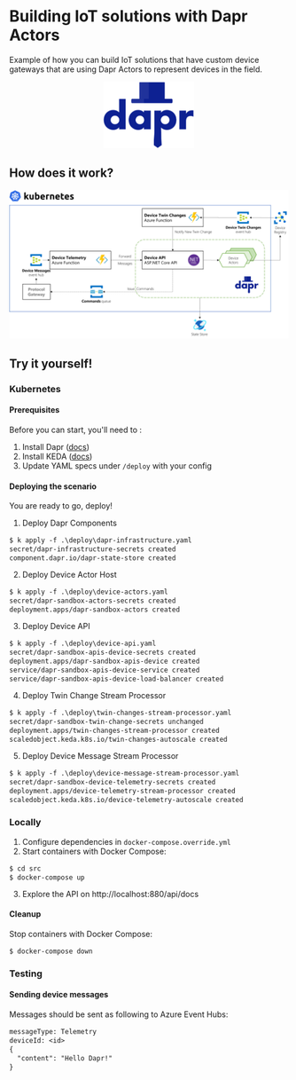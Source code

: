 # Building IoT solutions with Dapr Actors

Example of how you can build IoT solutions that have custom device gateways that are using Dapr Actors to represent devices in the field.

<div style="text-align: center"><img src="https://github.com/dapr/dapr/raw/master/img/dapr_logo.svg" height="120px" ></div>

## How does it work?

![Overview](./media/overview.png)

## Try it yourself!

### Kubernetes

#### Prerequisites

Before you can start, you'll need to :

1. Install Dapr ([docs](https://github.com/dapr/docs/blob/master/getting-started/environment-setup.md#using-helm-advanced))
2. Install KEDA ([docs](https://keda.sh/docs/1.5/deploy/#helm))
3. Update YAML specs under `/deploy` with your config

#### Deploying the scenario

You are ready to go, deploy!

1. Deploy Dapr Components
```shell
$ k apply -f .\deploy\dapr-infrastructure.yaml
secret/dapr-infrastructure-secrets created
component.dapr.io/dapr-state-store created
```

2. Deploy Device Actor Host
```shell
$ k apply -f .\deploy\device-actors.yaml
secret/dapr-sandbox-actors-secrets created
deployment.apps/dapr-sandbox-actors created
```

3. Deploy Device API
```shell
$ k apply -f .\deploy\device-api.yaml
secret/dapr-sandbox-apis-device-secrets created
deployment.apps/dapr-sandbox-apis-device created
service/dapr-sandbox-apis-device-service created
service/dapr-sandbox-apis-device-load-balancer created
```

4. Deploy Twin Change Stream Processor
```shell
$ k apply -f .\deploy\twin-changes-stream-processor.yaml
secret/dapr-sandbox-twin-change-secrets unchanged
deployment.apps/twin-changes-stream-processor created
scaledobject.keda.k8s.io/twin-changes-autoscale created
```

5. Deploy Device Message Stream Processor
```shell
$ k apply -f .\deploy\device-message-stream-processor.yaml
secret/dapr-sandbox-device-telemetry-secrets created
deployment.apps/device-telemetry-stream-processor created
scaledobject.keda.k8s.io/device-telemetry-autoscale created
```

### Locally

1. Configure dependencies in `docker-compose.override.yml` 
2. Start containers with Docker Compose:

```shell
$ cd src
$ docker-compose up
```

3. Explore the API on http://localhost:880/api/docs

#### Cleanup

Stop containers with Docker Compose:

```shell
$ docker-compose down
```

### Testing

#### Sending device messages

Messages should be sent as following to Azure Event Hubs:

```raw
messageType: Telemetry
deviceId: <id>
{
  "content": "Hello Dapr!"
}
```
